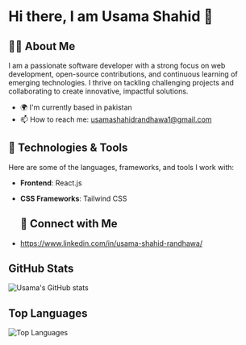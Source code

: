 <h1>Hi there, I am Usama Shahid 👋</h1>
<h2>🧑‍💻 About Me</h2>

I am a passionate software developer with a strong focus on web development, open-source contributions, and continuous learning of emerging technologies. I thrive on tackling challenging projects and collaborating to create innovative, impactful solutions.

+ 🌍 I'm currently based in pakistan
+ 📫 How to reach me: usamashahidrandhawa1@gmail.com

<h2>🔧 Technologies & Tools</h2>
Here are some of the languages, frameworks, and tools I work with:


- **Frontend**: React.js
- **CSS Frameworks**: Tailwind CSS

   <h2> 🔗 Connect with Me</h2>
- https://www.linkedin.com/in/usama-shahid-randhawa/

## GitHub Stats

![Usama's GitHub stats](https://github-readme-stats.vercel.app/api?username=UsamaShahid01&show_icons=true&theme=radical)

## Top Languages

![Top Languages](https://github-readme-stats.vercel.app/api/top-langs/?username=UsamaShahid01&layout=compact&theme=radical)


